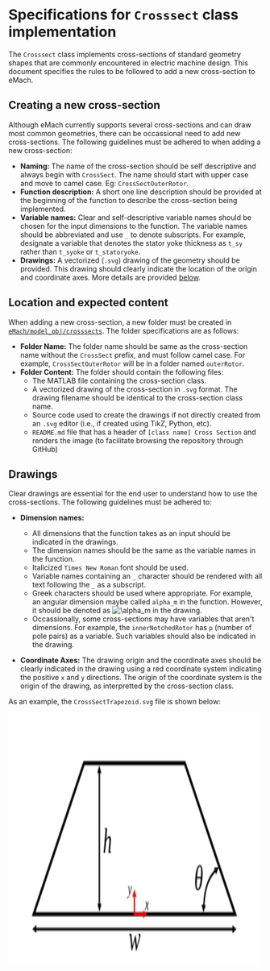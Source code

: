 # Specifications for `Crosssect` class implementation

The `Crosssect` class implements cross-sections of standard geometry shapes that are commonly encountered in electric machine design. This document specifies the rules to be followed to add a new cross-section to eMach.


## Creating a new cross-section

Although eMach currently supports several cross-sections and can draw most common geometries, there can be occassional need to add new cross-sections. 
The following guidelines must be adhered to when adding a new cross-section:

- **Naming:** The name of the cross-section should be self descriptive and always begin with `CrossSect`. The name should start with upper case and move to camel case. Eg: `CrossSectOuterRotor`.
- **Function description:** A short one line description should be provided at the beginning of the function to describe the cross-section being implemented.
- **Variable names:** Clear and self-descriptive variable names should be chosen for the input dimensions to the function. The variable names should be abbreviated and use `_` to denote subscripts. For example, designate a variable that denotes the stator yoke thickness as `t_sy` rather than `t_syoke` or `t_statoryoke`. 
- **Drawings:** A vectorized (`.svg`) drawing of the geometry should be provided. This drawing should clearly indicate the location of the origin and coordinate axes. More details are provided [below](./#drawings).

## Location and expected content

When adding a new cross-section, a new folder must be created in [`eMach/model_obj/crosssects`](./). 
The folder specifications are as follows:

- **Folder Name:** The folder name should be same as the cross-section name without the `CrossSect` prefix, and must follow camel case. For example, `CrossSectOuterRotor` will be in a folder named `outerRotor`.
- **Folder Content:** The folder should contain the following files:
  - The MATLAB file containing the cross-section class.
  - A vectorized drawing of the cross-section in `.svg` format. The drawing filename should be identical to the cross-section class name.
  - Source code used to create the drawings if not directly created from an `.svg` editor (i.e., if created using TikZ, Python, etc).
  - `README.md` file that has a header of `[class name] Cross Section` and renders the image (to facilitate browsing the repository through GitHub)

## Drawings

Clear drawings are essential for the end user to understand how to use the cross-sections. The following guidelines must be adhered to:

- **Dimension names:** 
  - All dimensions that the function takes as an input should be indicated in the drawings. 
  - The dimension names should be the same as the variable names in the function.
  - Italicized `Times New Roman` font should be used.
  - Variable names containing an `_` character should be rendered with all text following the `_` as a subscript.
  - Greek characters should be used where appropriate. For example, an angular dimension maybe called `alpha_m` in the function. However, it should be denoted as <img src="https://latex.codecogs.com/gif.latex?\alpha_\text{m}" title="\alpha_m" /> in the drawing.
  - Occassionally, some cross-sections may have variables that aren't dimensions. For example, the `innerNotchedRotor` has `p` (number of pole pairs) as a variable. Such variables should also be indicated in the drawing.

- **Coordinate Axes:** The drawing origin and the coordinate axes should be clearly indicated in the drawing using a red coordinate system indicating the positive `x` and `y` directions. The origin of the coordinate system is the origin of the drawing, as interpretted by the cross-section class.

As an example, the `CrossSectTrapezoid.svg` file is shown below:

<img src="./trapezoid/CrossSectTrapezoid.svg" width="500" height="500" />
